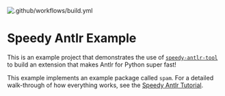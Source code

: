 ![.github/workflows/build.yml](https://github.com/amykyta3/speedy-antlr-example/workflows/.github/workflows/build.yml/badge.svg)

# Speedy Antlr Example

This is an example project that demonstrates the use of
[`speedy-antlr-tool`](https://github.com/amykyta3/speedy-antlr-tool)
to build an extension that makes Antlr for Python super fast!

This example implements an example package called `spam`. For a detailed
walk-through of how everything works, see the
[Speedy Antlr Tutorial](https://speedy-antlr-tool.readthedocs.io/en/latest/example.html).
